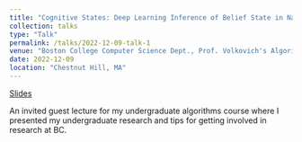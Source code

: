 ```yaml
---
title: "Cognitive States: Deep Learning Inference of Belief State in Natural Language (Course Guest Lecture)"
collection: talks
type: "Talk"
permalink: /talks/2022-12-09-talk-1
venue: "Boston College Computer Science Dept., Prof. Volkovich's Algorithms Course"
date: 2022-12-09
location: "Chestnut Hill, MA"
---
```


[Slides](https://t-oz.github.io/files/volkovich_2023_talk.pdf)

An invited guest lecture for my undergraduate algorithms course where I presented my undergraduate research and tips for getting involved in research at BC.
